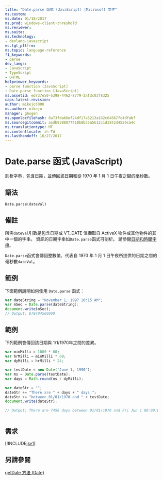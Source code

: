 ```yaml
---
title: "Date.parse 函式 (JavaScript) |Microsoft 文件"
ms.custom: 
ms.date: 01/18/2017
ms.prod: windows-client-threshold
ms.reviewer: 
ms.suite: 
ms.technology:
- devlang-javascript
ms.tgt_pltfrm: 
ms.topic: language-reference
f1_keywords:
- parse
dev_langs:
- JavaScript
- TypeScript
- DHTML
helpviewer_keywords:
- parse function [JavaScript]
- Date.parse function [JavaScript]
ms.assetid: ed737e50-6398-4462-8779-2af3c03f8325
caps.latest.revision: 
author: mikejo5000
ms.author: mikejo
manager: ghogen
ms.openlocfilehash: 0a73fda66ef24df17a5213a182c04667fc4dfabf
ms.sourcegitcommit: aadb9588877418b8b55a5612c1d3842d4520ca4c
ms.translationtype: MT
ms.contentlocale: zh-TW
ms.lasthandoff: 10/27/2017
---
```

# <a name="dateparse-function-javascript"></a>Date.parse 函式 (JavaScript)
剖析字串，包含日期，並傳回該日期和從 1970 年 1 月 1 日午夜之間的毫秒數。  
  
## <a name="syntax"></a>語法  
  
```  
Date.parse(dateVal)   
```  
  
## <a name="remarks"></a>備註  
 所需`dateVal`引數是包含日期或 VT_DATE 值擷取自 ActiveX 物件或其他物件的其中一個的字串。 資訊的日期字串如`Date.parse`函式可剖析。 請參閱[日期和時間字串](../../javascript/date-and-time-strings-javascript.md)。  
  
 `Date.parse`函式會傳回整數值，代表自 1970 年 1 月 1 日午夜所提供的日期之間的毫秒數`dateVal`。  
  
## <a name="example"></a>範例  
 下面範例說明如何使用 `Date.parse` 函式：  
  
```JavaScript  
var dateString = "November 1, 1997 10:15 AM";  
var mSec = Date.parse(dateString);  
document.write(mSec);  
// Output: 878404500000  
```  
  
## <a name="example"></a>範例  
 下列範例會傳回該日期與 1/1/1970年之間的差異。  
  
```JavaScript  
var minMilli = 1000 * 60;  
var hrMilli = minMilli * 60;  
var dyMilli = hrMilli * 24;  
  
var testDate = new Date("June 1, 1990");  
var ms = Date.parse(testDate);  
var days = Math.round(ms / dyMilli);  
  
var dateStr = "";  
dateStr += "There are " + days + " days ";  
dateStr += "between 01/01/1970 and " + testDate;  
document.write(dateStr);  
  
// Output: There are 7456 days between 01/01/1970 and Fri Jun 1 00:00:00 PDT 1990  
  
```  
  
## <a name="requirements"></a>需求  
 [!INCLUDE[jsv1](../../javascript/misc/includes/jsv1-md.md)]  
  
## <a name="see-also"></a>另請參閱  
 [getDate 方法 (Date)](../../javascript/reference/getdate-method-date-javascript.md)
